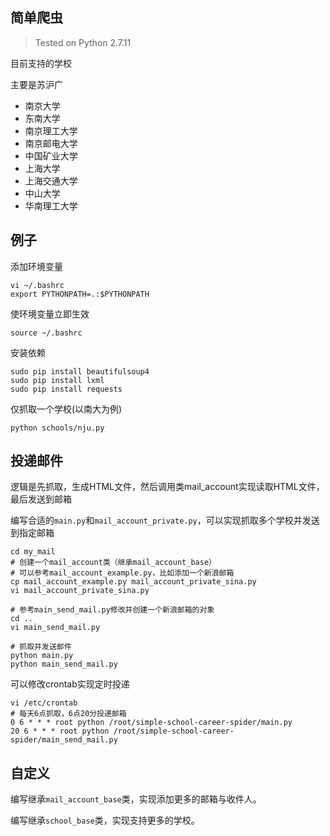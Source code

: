 ## 简单爬虫

> Tested on Python 2.7.11

目前支持的学校

主要是苏沪广

- 南京大学
- 东南大学
- 南京理工大学
- 南京邮电大学
- 中国矿业大学
- 上海大学
- 上海交通大学
- 中山大学
- 华南理工大学

## 例子

添加环境变量

	vi ~/.bashrc
	export PYTHONPATH=.:$PYTHONPATH

使环境变量立即生效

	source ~/.bashrc

安装依赖

	sudo pip install beautifulsoup4
	sudo pip install lxml
	sudo pip install requests
	
仅抓取一个学校(以南大为例)

	python schools/nju.py

## 投递邮件

逻辑是先抓取，生成HTML文件，然后调用类mail_account实现读取HTML文件，最后发送到邮箱

编写合适的```main.py```和```mail_account_private.py```，可以实现抓取多个学校并发送到指定邮箱

	cd my_mail
	# 创建一个mail_account类（继承mail_account_base）
	# 可以参考mail_account_example.py，比如添加一个新浪邮箱
	cp mail_account_example.py mail_account_private_sina.py
	vi mail_account_private_sina.py
	
	# 参考main_send_mail.py修改并创建一个新浪邮箱的对象
	cd ..
	vi main_send_mail.py
	
	# 抓取并发送邮件
	python main.py
	python main_send_mail.py

可以修改crontab实现定时投递

	vi /etc/crontab
	# 每天6点抓取，6点20分投递邮箱
	0 6 * * * root python /root/simple-school-career-spider/main.py
	20 6 * * * root python /root/simple-school-career-spider/main_send_mail.py

## 自定义

编写继承```mail_account_base```类，实现添加更多的邮箱与收件人。

编写继承```school_base```类，实现支持更多的学校。
